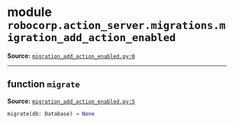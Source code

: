 <!-- markdownlint-disable -->

# module `robocorp.action_server.migrations.migration_add_action_enabled`

**Source:** [`migration_add_action_enabled.py:0`](https://github.com/robocorp/robo/tree/master/action_server/src/robocorp/action_server/migrations/migration_add_action_enabled.py#L0)

______________________________________________________________________

## function `migrate`

**Source:** [`migration_add_action_enabled.py:5`](https://github.com/robocorp/robo/tree/master/action_server/src/robocorp/action_server/migrations/migration_add_action_enabled.py#L5)

```python
migrate(db: Database) → None
```
